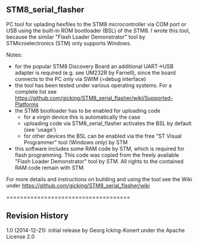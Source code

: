 STM8_serial_flasher
-------------------

PC tool for uplading hexfiles to the STM8 microcontroller via COM port or USB using the built-in ROM bootloader (BSL) of the STM8. I wrote this tool, because the similar "Flash Loader Demonstrator" tool by STMicroelectronics (STM) only supports Windows.

Notes:
  - for the popular STM8 Discovery Board an additional UART->USB adapter is required (e.g. see UM232R by Farnell), since the board connects to the PC only via SWIM (=debug interface)
  - the tool has been tested under various operating systems. For a complete list see https://github.com/gicking/STM8_serial_flasher/wiki/Supported-Platforms
  - the STM8 bootloader has to be enabled for uploading code
    - for a virgin device this is automatically the case
    - uploading code via STM8_serial_flasher activates the BSL by default (see 'usage')
    - for other devices the BSL can be enabled via the free "ST Visual Programmer" tool (Windows only) by STM
  - this software includes some RAM code by STM, which is required for flash programming. This code was copied from the freely available "Flash Loader Demonstrator" tool by STM. All rights to the contained RAM code remain with STM.

For more details and instructions on building and using the tool see the Wiki under https://github.com/gicking/STM8_serial_flasher/wiki

====================================

Revision History
----------------

1.0 (2014-12-21): initial release by Georg Icking-Konert under the Apache License 2.0
